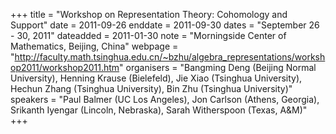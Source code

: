 +++
title = "Workshop on Representation Theory: Cohomology and Support"
date = 2011-09-26
enddate = 2011-09-30
dates = "September 26 - 30, 2011"
dateadded = 2011-01-30
note = "Morningside Center of Mathematics, Beijing, China"
webpage = "http://faculty.math.tsinghua.edu.cn/~bzhu/algebra_representations/workshop2011/workshop2011.htm"
organisers = "Bangming Deng (Beijing Normal University), Henning Krause (Bielefeld), Jie Xiao (Tsinghua University), Hechun Zhang (Tsinghua University), Bin Zhu (Tsinghua University)"
speakers = "Paul Balmer (UC Los Angeles), Jon Carlson (Athens, Georgia), Srikanth Iyengar (Lincoln, Nebraska), Sarah Witherspoon (Texas, A&M)"
+++
